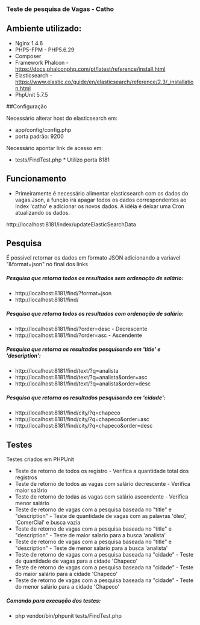 ### Teste de pesquisa de Vagas - Catho


## Ambiente utilizado:

* Nginx 1.4.6
* PHP5-FPM - PHP5.6.29
* Composer
* Framework Phalcon - https://docs.phalconphp.com/pt/latest/reference/install.html
* Elasticsearch - https://www.elastic.co/guide/en/elasticsearch/reference/2.3/_installation.html
* PhpUnit 5.7.5

##Configuração

 Necessário alterar host do elasticsearch em:
 * app/config/config.php
 * porta padrão: 9200
 
 Necessário apontar link de acesso em:
 * tests/FindTest.php * Utilizo porta 8181
 
## Funcionamento

* Primeiramente é necessário alimentar elasticsearch com os dados do vagas.Json, a função irá apagar 
todos os dados correspondentes ao Index 'catho' e adicionar os novos dados.
 A idéia é deixar uma Cron atualizando os dados.

http://localhost:8181/index/updateElasticSearchData 

## Pesquisa

É possivel retornar os dados em formato JSON adicionando a variavel "&format=json" no final dos links

##### Pesquisa que retorna todos os resultados sem ordenação de salário:

* http://localhost:8181/find/?format=json  
* http://localhost:8181/find/

##### Pesquisa que retorna todos os resultados com ordenação de salário:

* http://localhost:8181/find/?order=desc - Decrescente   
* http://localhost:8181/find/?order=asc - Ascendente

##### Pesquisa que retorna os resultados pesquisando em 'title' e 'description':

* http://localhost:8181/find/text/?q=analista   
* http://localhost:8181/find/text/?q=analista&order=asc   
* http://localhost:8181/find/text/?q=analista&order=desc

##### Pesquisa que retorna os resultados pesquisando em 'cidade':

* http://localhost:8181/find/city/?q=chapeco
* http://localhost:8181/find/city/?q=chapeco&order=asc
* http://localhost:8181/find/city/?q=chapeco&order=desc

## Testes

Testes criados em PHPUnit 

* Teste de retorno de todos os registro - Verifica a quantidade total dos registros
* Teste de retorno de todos as vagas com salário decrescente - Verifica maior salário
* Teste de retorno de todas as vagas com salário ascendente - Verifica menor salário
* Teste de retorno de vagas com a pesquisa baseada no "title" e "description" - Teste de quantidade de vagas com as palavras 'óleo', 'ComerCial' e busca vazia 
* Teste de retorno de vagas com a pesquisa baseada no "title" e "description" - Teste de maior salario para a busca 'analista'
* Teste de retorno de vagas com a pesquisa baseada no "title" e "description" - Teste de menor salario para a busca 'analista'
* Teste de retorno de vagas com a pesquisa baseada na "cidade" - Teste de quantidade de vagas para a cidade 'Chapeco'
* Teste de retorno de vagas com a pesquisa baseada na "cidade" - Teste do maior salário para a cidade 'Chapeco'
* Teste de retorno de vagas com a pesquisa baseada na "cidade" - Teste do menor salário para a cidade 'Chapeco'

##### Comando para execução dos testes:   
* php vendor/bin/phpunit tests/FindTest.php